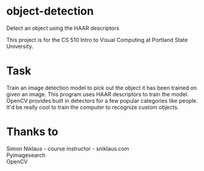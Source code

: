 # object-detection
Detect an object using the HAAR descriptors 

This project is for the CS 510 Intro to Visual Computing at Portland State University. 
# Task 

Train an image detection model to pick out the object it has been trained on given an image. This program uses HAAR descriptors to train the model. 
OpenCV provides built in detectors for a few popular categories like people. It'd be really cool to train the computer to recognize custom objects. 

# Thanks to
Simon Niklaus - course instructor - sniklaus.com <br />
Pyimagesearch <br />
OpenCV
